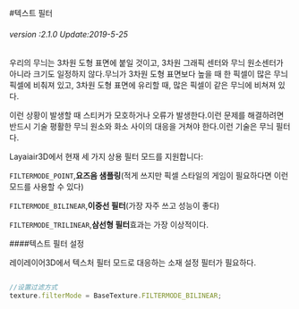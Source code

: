 #텍스트 필터

###### *version :2.1.0   Update:2019-5-25*

우리의 무늬는 3차원 도형 표면에 붙일 것이고, 3차원 그래픽 센터와 무늬 원소센터가 아니라 크기도 일정하지 않다.무늬가 3차원 도형 표면보다 높을 때 한 픽셀이 많은 무늬 픽셀에 비춰져 있고, 3차원 도형 표면에 유리할 때, 많은 픽셀이 같은 무늬에 비쳐져 있다.

이런 상황이 발생할 때 스티커가 모호하거나 오류가 발생한다.이런 문제를 해결하려면 반드시 기술 평활한 무늬 원소와 화소 사이의 대응을 거쳐야 한다.이런 기술은 무늬 필터다.

Layaiair3D에서 현재 세 가지 상용 필터 모드를 지원합니다:

`FILTERMODE_POINT`,**요즈음 샘플링**(적게 쓰지만 픽셀 스타일의 게임이 필요하다면 이런 모드를 사용할 수 있다)

`FILTERMODE_BILINEAR`,**이중선 필터**(가장 자주 쓰고 성능이 좋다)

`FILTERMODE_TRILINEAR`,**삼선형 필터**효과는 가장 이상적이다.

####텍스트 필터 설정

레이레이어3D에서 텍스처 필터 모드로 대응하는 소재 설정 필터가 필요하다.


```typescript

//设置过滤方式
texture.filterMode = BaseTexture.FILTERMODE_BILINEAR;
```


